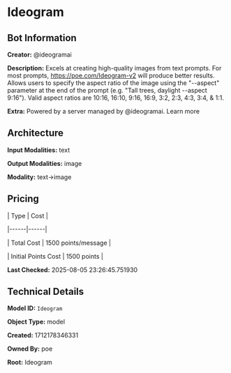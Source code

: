 # Ideogram

## Bot Information

**Creator:** @ideogramai

**Description:** Excels at creating high-quality images from text prompts. For most prompts, https://poe.com/Ideogram-v2 will produce better results. Allows users to specify the aspect ratio of the image using the "--aspect" parameter at the end of the prompt (e.g. "Tall trees, daylight --aspect 9:16"). Valid aspect ratios are 10:16, 16:10, 9:16, 16:9, 3:2, 2:3, 4:3, 3:4, & 1:1.

**Extra:** Powered by a server managed by @ideogramai. Learn more


## Architecture

**Input Modalities:** text

**Output Modalities:** image

**Modality:** text->image


## Pricing

| Type | Cost |

|------|------|

| Total Cost | 1500 points/message |

| Initial Points Cost | 1500 points |


**Last Checked:** 2025-08-05 23:26:45.751930


## Technical Details

**Model ID:** `Ideogram`

**Object Type:** model

**Created:** 1712178346331

**Owned By:** poe

**Root:** Ideogram
